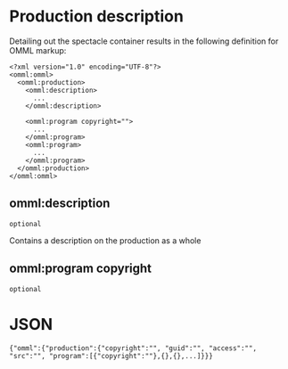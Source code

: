# Production description

Detailing out the spectacle container results in the following definition for OMML markup:

```
<?xml version="1.0" encoding="UTF-8"?>
<omml:omml>
  <omml:production>
    <omml:description>
      ...
    </omml:description>
    
    <omml:program copyright="">
      ...
    </omml:program>
    <omml:program>
      ...
    </omml:program>    
  </omml:production>
</omml:omml>
```

## omml:description
```optional```

Contains a description on the production as a whole

## omml:program copyright
```optional```


# JSON

```
{"omml":{"production":{"copyright":"", "guid":"", "access":"", "src":"", "program":[{"copyright":""},{},{},...]}}}
```


